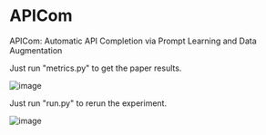 # APICom
APICom: Automatic API Completion via Prompt Learning and Data Augmentation

Just run "metrics.py" to get the paper results.

![image](https://user-images.githubusercontent.com/93321396/231674278-276f3d00-3d30-4298-8f8b-a705bf3de0bf.png)

Just run "run.py" to rerun the experiment.

![image](https://user-images.githubusercontent.com/93321396/231674056-e488921a-914c-4bfa-94d7-b6a6944ca69b.png)

